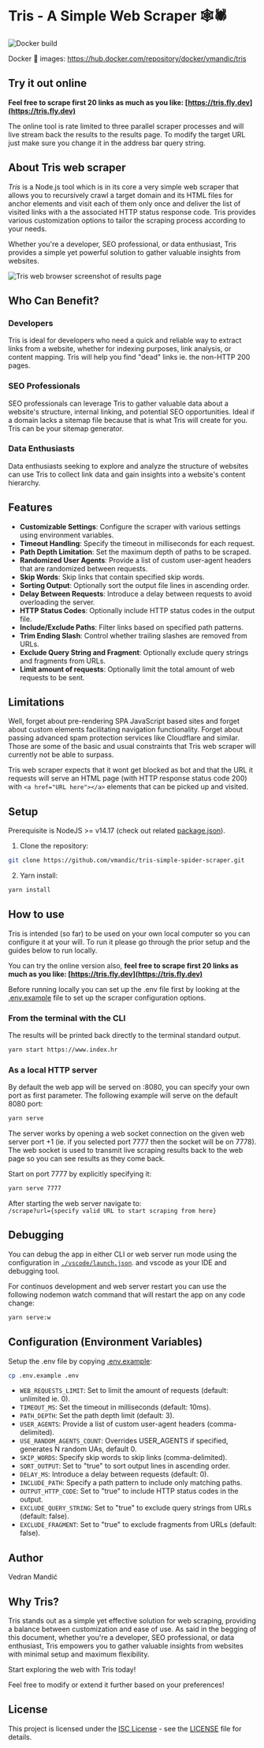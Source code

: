 # Tris - A Simple Web Scraper 🕸🕷

![Docker build](https://github.com/vmandic/tris-simple-spider-scraper/actions/workflows/docker-image.yml/badge.svg)

Docker 🐋 images: https://hub.docker.com/repository/docker/vmandic/tris

## Try it out online

**Feel free to scrape first 20 links as much as you like: [https://tris.fly.dev](https://tris.fly.dev)**

The online tool is rate limited to three parallel scraper processes and will live stream back the results to the results page. To modify the target URL just make sure you change it in the address bar query string.

## About Tris web scraper

_Tris_ is a Node.js tool which is in its core a very simple web scraper that allows you to recursively crawl a target domain and its HTML files for anchor elements and visit each of them only once and deliver the list of visited links with a the associated HTTP status response code. Tris provides various customization options to tailor the scraping process according to your needs.

Whether you're a developer, SEO professional, or data enthusiast, Tris provides a simple yet powerful solution to gather valuable insights from websites.

<img src="./assets/tris-screenshot.jpg" alt="Tris web browser screenshot of results page" />

## Who Can Benefit?

### Developers

Tris is ideal for developers who need a quick and reliable way to extract links from a website, whether for indexing purposes, link analysis, or content mapping. Tris will help you find "dead" links ie. the non-HTTP 200 pages.

### SEO Professionals

SEO professionals can leverage Tris to gather valuable data about a website's structure, internal linking, and potential SEO opportunities. Ideal if a domain lacks a sitemap file because that is what Tris will create for you. Tris can be your sitemap generator.

### Data Enthusiasts

Data enthusiasts seeking to explore and analyze the structure of websites can use Tris to collect link data and gain insights into a website's content hierarchy.

## Features

- **Customizable Settings**: Configure the scraper with various settings using environment variables.
- **Timeout Handling**: Specify the timeout in milliseconds for each request.
- **Path Depth Limitation**: Set the maximum depth of paths to be scraped.
- **Randomized User Agents**: Provide a list of custom user-agent headers that are randomized between requests.
- **Skip Words**: Skip links that contain specified skip words.
- **Sorting Output**: Optionally sort the output file lines in ascending order.
- **Delay Between Requests**: Introduce a delay between requests to avoid overloading the server.
- **HTTP Status Codes**: Optionally include HTTP status codes in the output file.
- **Include/Exclude Paths**: Filter links based on specified path patterns.
- **Trim Ending Slash**: Control whether trailing slashes are removed from URLs.
- **Exclude Query String and Fragment**: Optionally exclude query strings and fragments from URLs.
- **Limit amount of requests**: Optionally limit the total amount of web requests to be sent.

## Limitations

Well, forget about pre-rendering SPA JavaScript based sites and forget about custom elements facilitating navigation functionality. Forget about passing advanced spam protection services like Cloudflare and similar. Those are some of the basic and usual constraints that Tris web scraper will currently not be able to surpass.

Tris web scraper expects that it wont get blocked as bot and that the URL it requests will serve an HTML page (with HTTP response status code 200) with `<a href="URL here"></a>` elements that can be picked up and visited.

## Setup

Prerequisite is NodeJS >= v14.17 (check out related [package.json](./package.json)).

1. Clone the repository:

```bash
git clone https://github.com/vmandic/tris-simple-spider-scraper.git
```

2. Yarn install:

```bash
yarn install
```

## How to use

Tris is intended (so far) to be used on your own local computer so you can configure it at your will. To run it please go through the prior setup and the guides below to run locally.

You can try the online version also,
**feel free to scrape first 20 links as much as you like: [https://tris.fly.dev](https://tris.fly.dev)**

Before running locally you can set up the .env file first by looking at the [.env.example](./.env.example) file to set up the scraper configuration options.

### From the terminal with the CLI

The results will be printed back directly to the terminal standard output.

```bash
yarn start https://www.index.hr
```

### As a local HTTP server

By default the web app will be served on :8080, you can specify your own port as first parameter.
The following example will serve on the default 8080 port:

```bash
yarn serve
```

The server works by opening a web socket connection on the given web server port +1 (ie. if you selected port 7777 then the socket will be on 7778). The web socket is used to transmit live scraping results back to the web page so you can see results as they come back.

Start on port 7777 by explicitly specifying it:

```bash
yarn serve 7777
```

After starting the web server navigate to:<br>`/scrape?url={specify valid URL to start scraping from here}`

## Debugging

You can debug the app in either CLI or web server run mode using the configuration in [`./vscode/launch.json`](./.vscode/launch.json). and vscode as your IDE and debugging tool.

For continuos development and web server restart you can use the following nodemon watch command that will restart the app on any code change:

```bash
yarn serve:w
```

## Configuration (Environment Variables)

Setup the .env file by copying [.env.example](./.env.example):

```bash
cp .env.example .env
```

- `WEB_REQUESTS_LIMIT`: Set to limit the amount of requests (default: unlimited ie. 0).
- `TIMEOUT_MS`: Set the timeout in milliseconds (default: 10ms).
- `PATH_DEPTH`: Set the path depth limit (default: 3).
- `USER_AGENTS`: Provide a list of custom user-agent headers (comma-delimited).
- `USE_RANDOM_AGENTS_COUNT`: Overrides USER_AGENTS if specified, generates N random UAs, default 0.
- `SKIP_WORDS`: Specify skip words to skip links (comma-delimited).
- `SORT_OUTPUT`: Set to "true" to sort output lines in ascending order.
- `DELAY_MS`: Introduce a delay between requests (default: 0).
- `INCLUDE_PATH`: Specify a path pattern to include only matching paths.
- `OUTPUT_HTTP_CODE`: Set to "true" to include HTTP status codes in the output.
- `EXCLUDE_QUERY_STRING`: Set to "true" to exclude query strings from URLs (default: false).
- `EXCLUDE_FRAGMENT`: Set to "true" to exclude fragments from URLs (default: false).

## Author

Vedran Mandić

## Why Tris?

Tris stands out as a simple yet effective solution for web scraping, providing a balance between customization and ease of use. As said in the begging of this document, whether you're a developer, SEO professional, or data enthusiast, Tris empowers you to gather valuable insights from websites with minimal setup and maximum flexibility.

Start exploring the web with Tris today!

Feel free to modify or extend it further based on your preferences!

## License

This project is licensed under the [ISC License](LICENSE) - see the [LICENSE](LICENSE) file for details.

